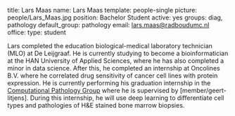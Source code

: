 title: Lars Maas
name: Lars Maas
template: people-single
picture: people/Lars_Maas.jpg
position: Bachelor Student
active: yes
groups: diag, pathology
default_group: pathology
email: lars.maas@radboudumc.nl
office: 
type: student

Lars completed the education biological-medical laboratory technician (MLO) at De Leijgraaf. He is currently studying to become a bioinformatician at the HAN University of Applied Sciences, where he has also completed a minor in data science. After this, he completed an internship at Oncolines B.V. where he correlated drug sensitivity of cancer cell lines with protein expression. He is currently performing his graduation internship in the [Computational Pathology Group](https://www.computationalpathologygroup.eu/) where he is supervised by [member/geert-litjens]. During this internship, he will use deep learning to differentiate cell types and pathologies of H&E stained bone marrow biopsies.
